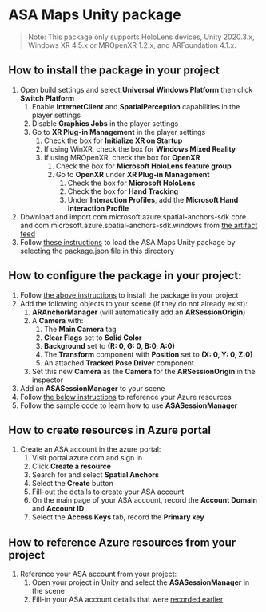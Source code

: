 # ASA Maps Unity package

> Note: This package only supports HoloLens devices, Unity 2020.3.x, Windows XR 4.5.x or MROpenXR 1.2.x, and ARFoundation 4.1.x.

## How to install the package in your project
1) Open build settings and select **Universal Windows Platform** then click **Switch Platform**
    1) Enable **InternetClient** and **SpatialPerception** capabilities in the player settings
    2) Disable **Graphics Jobs** in the player settings
    3) Go to **XR Plug-in Management** in the player settings
        1) Check the box for **Initialize XR on Startup**
        2) If using WinXR, check the box for **Windows Mixed Reality**
        3) If using MROpenXR, check the box for **OpenXR**
            1) Check the box for **Microsoft HoloLens feature group**
            2) Go to **OpenXR** under **XR Plug-in Management**
                1) Check the box for **Microsoft HoloLens**
                2) Check the box for **Hand Tracking**
                3) Under **Interaction Profiles**, add the **Microsoft Hand Interaction Profile**
2) Download and import com.microsoft.azure.spatial-anchors-sdk.core and com.microsoft.azure.spatial-anchors-sdk.windows from [the artifact feed](https://microsoft.visualstudio.com/DefaultCollection/Analog/_artifacts/feed/mixedreality.asa.artifacts)
3) Follow [these instructions](https://docs.unity3d.com/Manual/upm-ui-local.html) to load the ASA Maps Unity package by selecting the package.json file in this directory

## How to configure the package in your project:
1) Follow [the above instructions](#how-to-install-the-package-in-your-project) to install the package in your project
2) Add the following objects to your scene (if they do not already exist):
    1) **ARAnchorManager** (will automatically add an **ARSessionOrigin**)
    2) A **Camera** with:
        1) The **Main Camera** tag
        2) **Clear Flags** set to **Solid Color**
        3) **Background** set to **(R: 0, G: 0, B:0, A:0)**
        4) The **Transform** component with **Position** set to **(X: 0, Y: 0, Z:0)**
        5) An attached **Tracked Pose Driver** component
    3) Set this new **Camera** as the **Camera** for the **ARSessionOrigin** in the inspector
3) Add an **ASASessionManager** to your scene
4) Follow [the below instructions](#how-to-reference-azure-resources-from-your-project) to reference your Azure resources
5) Follow the sample code to learn how to use  **ASASessionManager**

## How to create resources in Azure portal
1) Create an ASA account in the azure portal:
    1) Visit portal.azure.com and sign in
    2) Click **Create a resource**
    3) Search for and select **Spatial Anchors**
    4) Select the **Create** button
    5) Fill-out the details to create your ASA account
    6) On the main page of your ASA account, record the **Account Domain** and **Account ID**
    7) Select the **Access Keys** tab, record the **Primary key**

## How to reference Azure resources from your project
1) Reference your ASA account from your project:
    1) Open your project in Unity and select the **ASASessionManager** in the scene
    2) Fill-in your ASA account details that were [recorded earlier](#how-to-create-resources-in-azure-portal)